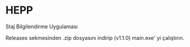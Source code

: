 # HEPP
Staj Bilgilendirme Uygulaması

Releases sekmesinden .zip dosyasını indirip (v1.1.0) main.exe' yi çalıştırın.
